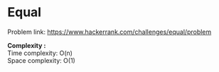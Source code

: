 # Equal

Problem link: https://www.hackerrank.com/challenges/equal/problem

**Complexity :**<br>
Time complexity: O(n) <br>
Space complexity: O(1)<br>
